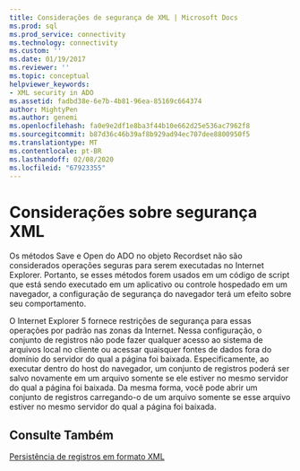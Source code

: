 ```yaml
---
title: Considerações de segurança de XML | Microsoft Docs
ms.prod: sql
ms.prod_service: connectivity
ms.technology: connectivity
ms.custom: ''
ms.date: 01/19/2017
ms.reviewer: ''
ms.topic: conceptual
helpviewer_keywords:
- XML security in ADO
ms.assetid: fadbd38e-6e7b-4b81-96ea-85169c664374
author: MightyPen
ms.author: genemi
ms.openlocfilehash: fa0e9e2df1e8ba3f44b10e662d25e536ac7962f8
ms.sourcegitcommit: b87d36c46b39af8b929ad94ec707dee8800950f5
ms.translationtype: MT
ms.contentlocale: pt-BR
ms.lasthandoff: 02/08/2020
ms.locfileid: "67923355"
---
```

# <a name="xml-security-considerations"></a>Considerações sobre segurança XML
Os métodos Save e Open do ADO no objeto Recordset não são considerados operações seguras para serem executadas no Internet Explorer. Portanto, se esses métodos forem usados em um código de script que está sendo executado em um aplicativo ou controle hospedado em um navegador, a configuração de segurança do navegador terá um efeito sobre seu comportamento.  
  
 O Internet Explorer 5 fornece restrições de segurança para essas operações por padrão nas zonas da Internet. Nessa configuração, o conjunto de registros não pode fazer qualquer acesso ao sistema de arquivos local no cliente ou acessar quaisquer fontes de dados fora do domínio do servidor do qual a página foi baixada. Especificamente, ao executar dentro do host do navegador, um conjunto de registros poderá ser salvo novamente em um arquivo somente se ele estiver no mesmo servidor do qual a página foi baixada. Da mesma forma, você pode abrir um conjunto de registros carregando-o de um arquivo somente se esse arquivo estiver no mesmo servidor do qual a página foi baixada.  
  
## <a name="see-also"></a>Consulte Também  
 [Persistência de registros em formato XML](../../../ado/guide/data/persisting-records-in-xml-format.md)
